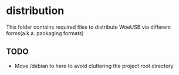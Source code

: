 # distribution
This folder contains required files to distribute WoeUSB via different forms(a.k.a. packaging formats)

## TODO
* Move /debian to here to avoid cluttering the project root directory

